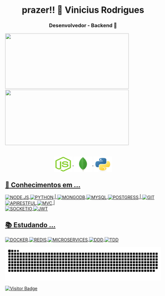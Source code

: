 <h1 align="center">prazer!! 👋 Vinicius Rodrigues</h1>
<h3 align="center">Desenvolvedor - Backend 💾</h3>

<div>
  <a href="https://github.com/Noctho01">
  <img height="180em" width="400px" src="https://github-readme-stats.vercel.app/api?username=Noctho01&show_icons=true&theme=dracula&include_all_commits=true&count_private=true"> 
  <img height="180em" width="400px" src="https://github-readme-stats.vercel.app/api/top-langs/?username=Noctho01&layout=compact&langs_count=7&theme=dracula">
</div>

<br>
<br>
<div align="center">
  <img align="center" height="50" width="60" src="https://raw.githubusercontent.com/devicons/devicon/master/icons/nodejs/nodejs-original.svg">
  <img align="center" height="50" width="60" src="https://raw.githubusercontent.com/devicons/devicon/master/icons/mongodb/mongodb-original.svg">
  <img align="center" height="50" width="60" src="https://raw.githubusercontent.com/devicons/devicon/master/icons/python/python-original.svg">
</div>

##
  
<h2>🧠 Conhecimentos em ...</h2>

<div>
  <img align="center" alt="NODE.JS" height="30" width="80" src="https://img.shields.io/badge/node.js-6DA55F?style=for-the-badge&logo=node.js&logoColor=white">
  <img align="center" alt="PYTHON" height="30" width="80" src="https://img.shields.io/badge/python-3670A0?style=for-the-badge&logo=python&logoColor=ffdd54"> | 
  
  <img align="center" alt="MONGODB" height="30" width="80" src="https://img.shields.io/badge/MongoDB-%234ea94b.svg?style=for-the-badge&logo=mongodb&logoColor=white">
  <img align="center" alt="MYSQL" height="30" width="80" src="https://img.shields.io/badge/mysql-%2300f.svg?style=for-the-badge&logo=mysql&logoColor=white">
  <img align="center" alt="POSTGRESS" height="30" width="80" src="https://img.shields.io/badge/postgres-%23316192.svg?style=for-the-badge&logo=postgresql&logoColor=white"> | 
  
  <img align="center" alt="GIT" height="30" width="60" src="https://img.shields.io/badge/git-%23F05033.svg?style=for-the-badge&logo=git&logoColor=white">
  <img align="center" alt="APIRESTFUL" height="30" width="80" src="https://img.shields.io/badge/REST-ful-green">
  <img align="center" alt="MVC" height="30" width="130" src="https://img.shields.io/badge/architecture-MVC-red"> | 
  <br>
  <img align="center" alt="SOCKETIO" height="30" width="80" src="https://img.shields.io/badge/Socket.io-black?style=for-the-badge&logo=socket.io&badgeColor=black">
  <img align="center" alt="JWT" height="30" width="80" src="https://img.shields.io/badge/JWT-black?style=for-the-badge&logo=JSON%20web%20tokens">
</div>

##

<h2>📚 Estudando ...</h2>

<div>
  <img align="center" alt="DOCKER" height="30" width="80" src="https://img.shields.io/badge/docker-%230db7ed.svg?style=for-the-badge&logo=docker&logoColor=white">
  <img align="center" alt="REDIS" height="30" width="80" src="https://img.shields.io/badge/redis-%23DD0031.svg?style=for-the-badge&logo=redis&logoColor=white">
  <img align="center" alt="MICROSERVICES" height="30" width="180" src="https://img.shields.io/badge/architecture-Microservices-blue">
  <img align="center" alt="DDD" height="30" width="180" src="https://img.shields.io/badge/DDD-Domain--Driven%20Design-yellow">
  <img align="center" alt="TDD" height="30" width="180" src="https://img.shields.io/badge/TDD-Test--Driven%20Development-lightgrey">
</div>
 
![Snake animation](https://raw.githubusercontent.com/Platane/snk/output/github-contribution-grid-snake.svg)

![Visitor Badge](https://visitor-badge.laobi.icu/badge?page_id=Noctho01.Noctho01)
